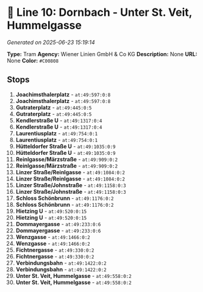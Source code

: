 # 🚊 Line 10: Dornbach - Unter St. Veit, Hummelgasse

*Generated on 2025-06-23 15:19:14*

**Type:** Tram
**Agency:** Wiener Linien GmbH & Co KG
**Description:** None
**URL:** None
**Color:** `#C00808`

## Stops

1. **Joachimsthalerplatz** - `at:49:597:0:8`
2. **Joachimsthalerplatz** - `at:49:597:0:8`
3. **Gutraterplatz** - `at:49:445:0:5`
4. **Gutraterplatz** - `at:49:445:0:5`
5. **Kendlerstraße U** - `at:49:1317:0:4`
6. **Kendlerstraße U** - `at:49:1317:0:4`
7. **Laurentiusplatz** - `at:49:754:0:1`
8. **Laurentiusplatz** - `at:49:754:0:1`
9. **Hütteldorfer Straße U** - `at:49:1035:0:9`
10. **Hütteldorfer Straße U** - `at:49:1035:0:9`
11. **Reinlgasse/Märzstraße** - `at:49:909:0:2`
12. **Reinlgasse/Märzstraße** - `at:49:909:0:2`
13. **Linzer Straße/Reinlgasse** - `at:49:1084:0:2`
14. **Linzer Straße/Reinlgasse** - `at:49:1084:0:2`
15. **Linzer Straße/Johnstraße** - `at:49:1158:0:3`
16. **Linzer Straße/Johnstraße** - `at:49:1158:0:3`
17. **Schloss Schönbrunn** - `at:49:1176:0:2`
18. **Schloss Schönbrunn** - `at:49:1176:0:2`
19. **Hietzing U** - `at:49:520:0:15`
20. **Hietzing U** - `at:49:520:0:15`
21. **Dommayergasse** - `at:49:233:0:6`
22. **Dommayergasse** - `at:49:233:0:6`
23. **Wenzgasse** - `at:49:1466:0:2`
24. **Wenzgasse** - `at:49:1466:0:2`
25. **Fichtnergasse** - `at:49:330:0:2`
26. **Fichtnergasse** - `at:49:330:0:2`
27. **Verbindungsbahn** - `at:49:1422:0:2`
28. **Verbindungsbahn** - `at:49:1422:0:2`
29. **Unter St. Veit, Hummelgasse** - `at:49:558:0:2`
30. **Unter St. Veit, Hummelgasse** - `at:49:558:0:2`